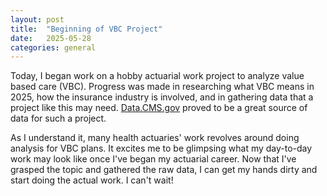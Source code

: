 ```yaml
---
layout: post
title:  "Beginning of VBC Project"
date:   2025-05-28
categories: general
---
```

Today, I began work on a hobby actuarial work project to analyze value based care (VBC). Progress was made in researching what VBC means in 2025, how the insurance industry is involved, and in gathering data that a project like this may need. [Data.CMS.gov](https://data.cms.gov/provider-data/search?theme=Hospitals) proved to be a great source of data for such a project.

As I understand it, many health actuaries' work revolves around doing analysis for VBC plans. It excites me to be glimpsing what my day-to-day work may look like once I've began my actuarial career. Now that I've grasped the topic and gathered the raw data, I can get my hands dirty and start doing the actual work. I can't wait!